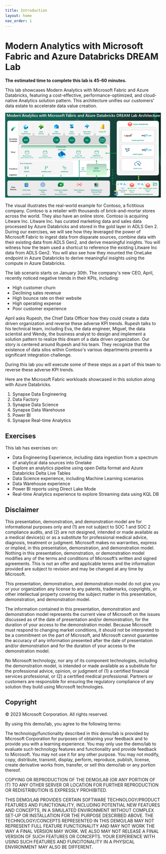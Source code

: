 ```yaml
---
title: Introduction
layout: home
nav_order: 1
---
```


# Modern Analytics with Microsoft Fabric and Azure Databricks DREAM Lab

**The estimated time to complete this lab is 45-60 minutes.**

This lab showcases Modern Analytics with Microsoft Fabric and Azure Databricks, featuring a cost-effective, performance-optimized, and cloud-native Analytics solution pattern. This architecture unifies our customers' data estate to accelerate data value creation.

![ArchitectureDiagramMFADBNew.png](media/instructions240153/ArchitectureDiagramMFADBNew.png)

The visual illustrates the real-world example for Contoso, a fictitious company. Contoso is a retailer with thousands of brick-and-mortar stores across the world. They also have an online store. Contoso is acquiring Litware Inc. Litware Inc. has curated marketing data and sales data processed by Azure Databricks and stored in the gold layer in ADLS Gen 2. 
During our exercises, we will see how they leveraged the power of Microsoft Fabric to ingest data from disparate sources, combine data with their existing data from ADLS Gen2, and derive meaningful insights. You will witness how the team used a shortcut to reference the existing Litware Inc data from ADLS Gen2. You will also see how they mounted the OneLake endpoint in Azure Databricks to derive meaningful insights using the compute in Azure Databricks.  
 
The lab scenario starts on January 30th. The company's new CEO, April, recently noticed negative trends in their KPIs, including:

* High customer churn
* Declining sales revenue
* High bounce rate on their website
* High operating expense
* Poor customer experience

April asks Rupesh, the Chief Data Officer how they could create a data driven organization and reverse these adverse KPI trends. Rupesh talks to his technical team, including Eva, the data engineer, Miguel, the data scientist and Wendy, the business analyst to design and implement a solution pattern to realize this dream of a data driven organization. Our story is centered around Rupesh and his team. They recognize that the existence of data silos within Contoso's various departments presents a significant integration challenge. 

During this lab you will execute some of these steps as a part of this team to reverse these adverse KPI trends.


Here are the Microsoft Fabric workloads showcased in this solution along with Azure Databricks.

1. Synapse Data Engineering
2. Data Factory
3. Synapse Data Science
4. Synapse Data Warehouse
5. Power BI
6. Synapse Real-time Analytics


## Exercises

This lab has exercises on:

- Data Engineering Experience, including data ingestion from a spectrum of analytical data sources into Onelake
- Explore an analytics pipeline using open Delta format and Azure Databricks Delta Live Tables
- Data Science experience, including Machine Learning scenarios
- Data Warehouse experience
- Power BI reports using Direct Lake Mode
- Real-time Analytics experience to explore Streaming data using KQL DB


## Disclaimer

This presentation, demonstration, and demonstration model are for informational purposes only and (1) are not subject to SOC 1 and SOC 2 compliance audits, and (2) are not designed, intended or made available as a medical device(s) or as a substitute for professional medical advice, diagnosis, treatment or judgment. Microsoft makes no warranties, express or implied, in this presentation, demonstration, and demonstration model. Nothing in this presentation, demonstration, or demonstration model modifies any of the terms and conditions of Microsoft’s written and signed agreements. This is not an offer and applicable terms and the information provided are subject to revision and may be changed at any time by Microsoft.

This presentation, demonstration, and demonstration model do not give you or your organization any license to any patents, trademarks, copyrights, or other intellectual property covering the subject matter in this presentation, demonstration, and demonstration model.

The information contained in this presentation, demonstration and demonstration model represents the current view of Microsoft on the issues discussed as of the date of presentation and/or demonstration, for the duration of your access to the demonstration model. Because Microsoft must respond to changing market conditions, it should not be interpreted to be a commitment on the part of Microsoft, and Microsoft cannot guarantee the accuracy of any information presented after the date of presentation and/or demonstration and for the duration of your access to the demonstration model.

No Microsoft technology, nor any of its component technologies, including the demonstration model, is intended or made available as a substitute for the professional advice, opinion, or judgment of (1) a certified financial services professional, or (2) a certified medical professional. Partners or customers are responsible for ensuring the regulatory compliance of any solution they build using Microsoft technologies.

## Copyright

© 2023 Microsoft Corporation. All rights reserved. 

By using this demo/lab, you agree to the following terms:

The technology/functionality described in this demo/lab is provided by Microsoft Corporation for purposes of obtaining your feedback and to provide you with a learning experience. You may only use the demo/lab to evaluate such technology features and functionality and provide feedback to Microsoft. You may not use it for any other purpose. You may not modify, copy, distribute, transmit, display, perform, reproduce, publish, license, create derivative works from, transfer, or sell this demo/lab or any portion thereof.

COPYING OR REPRODUCTION OF THE DEMO/LAB (OR ANY PORTION OF IT) TO ANY OTHER SERVER OR LOCATION FOR FURTHER REPRODUCTION OR REDISTRIBUTION IS EXPRESSLY PROHIBITED.

THIS DEMO/LAB PROVIDES CERTAIN SOFTWARE TECHNOLOGY/PRODUCT FEATURES AND FUNCTIONALITY, INCLUDING POTENTIAL NEW FEATURES AND CONCEPTS, IN A SIMULATED ENVIRONMENT WITHOUT COMPLEX SET-UP OR INSTALLATION FOR THE PURPOSE DESCRIBED ABOVE. THE TECHNOLOGY/CONCEPTS REPRESENTED IN THIS DEMO/LAB MAY NOT REPRESENT FULL FEATURE FUNCTIONALITY AND MAY NOT WORK THE WAY A FINAL VERSION MAY WORK. WE ALSO MAY NOT RELEASE A FINAL VERSION OF SUCH FEATURES OR CONCEPTS. YOUR EXPERIENCE WITH USING SUCH FEATURES AND FUNCITONALITY IN A PHYSICAL ENVIRONMENT MAY ALSO BE DIFFERENT.

